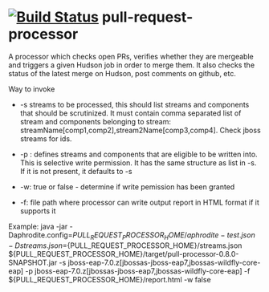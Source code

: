 [![Build Status](https://travis-ci.org/jboss-set/pull-request-processor.svg?branch=master)](https://travis-ci.org/jboss-set/pull-request-processor)
pull-request-processor
======================

A processor which checks open PRs, verifies whether they are mergeable and triggers a given Hudson job in order to merge them.
It also checks the status of the latest merge on Hudson, post comments on github, etc.

Way to invoke

- -s streams to be processed, this should list streams and components that should be scrutinized. It must contain comma separated list of stream and components belonging to stream: streamName[comp1,comp2],stream2Name[comp3,comp4]. Check jboss streams for ids.

- -p : defines streams and components that are eligible to be written into. This is selective write permission. It has the same structure as list in -s. If it is not present, it defaults to -s

- -w: true or false - determine if write pemission has been granted

- -f: file path where processor can write output report in HTML format if it supports it

Example: 
java -jar -Daphrodite.config=${PULL_REQUEST_PROCESSOR_HOME}/aphrodite-test.json -Dstreams.json=${PULL_REQUEST_PROCESSOR_HOME}/streams.json ${PULL_REQUEST_PROCESSOR_HOME}/target/pull-processor-0.8.0-SNAPSHOT.jar -s jboss-eap-7.0.z[jbossas-jboss-eap7,jbossas-wildfly-core-eap] -p jboss-eap-7.0.z[jbossas-jboss-eap7,jbossas-wildfly-core-eap] -f ${PULL_REQUEST_PROCESSOR_HOME}/report.html -w false
